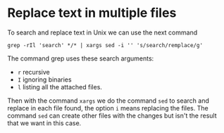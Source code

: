 # Replace text in multiple files

To search and replace text in Unix we can use the next command

```shell
grep -rIl 'search' */* | xargs sed -i '' 's/search/remplace/g'
```

The command grep uses these search arguments: 
- `r` recursive
- `I` ignoring binaries
- `l` listing all the attached files.

Then with the command `xargs` we do the command `sed` to search and replace in
each file found, the option `i` means replacing the files. The command `sed` can
create other files with the changes but isn't the result that we want in this case.
